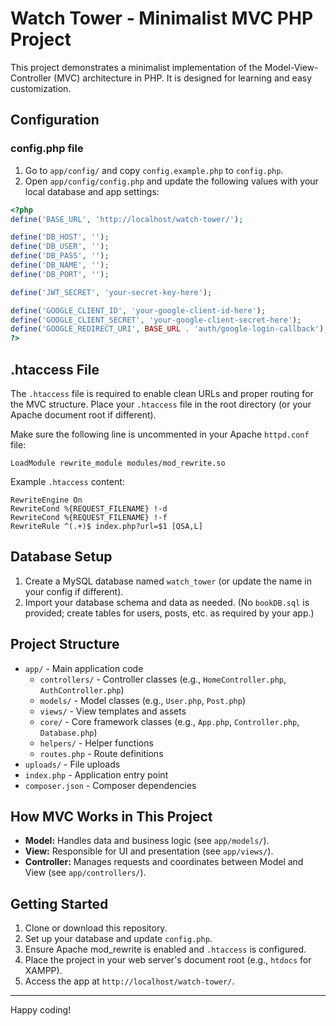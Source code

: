 # Watch Tower - Minimalist MVC PHP Project

This project demonstrates a minimalist implementation of the Model-View-Controller (MVC) architecture in PHP. It is designed for learning and easy customization.

## Configuration


### config.php file

1. Go to `app/config/` and copy `config.example.php` to `config.php`.
2. Open `app/config/config.php` and update the following values with your local database and app settings:

```php
<?php
define('BASE_URL', 'http://localhost/watch-tower/');

define('DB_HOST', '');
define('DB_USER', '');
define('DB_PASS', '');
define('DB_NAME', '');
define('DB_PORT', '');

define('JWT_SECRET', 'your-secret-key-here');

define('GOOGLE_CLIENT_ID', 'your-google-client-id-here');
define('GOOGLE_CLIENT_SECRET', 'your-google-client-secret-here');
define('GOOGLE_REDIRECT_URI', BASE_URL . 'auth/google-login-callback');
?>
```

## .htaccess File

The `.htaccess` file is required to enable clean URLs and proper routing for the MVC structure. Place your `.htaccess` file in the root directory (or your Apache document root if different).

Make sure the following line is uncommented in your Apache `httpd.conf` file:

```apache_conf
LoadModule rewrite_module modules/mod_rewrite.so
```

Example `.htaccess` content:

```apache_conf
RewriteEngine On
RewriteCond %{REQUEST_FILENAME} !-d
RewriteCond %{REQUEST_FILENAME} !-f
RewriteRule ^(.+)$ index.php?url=$1 [QSA,L]
```

## Database Setup

1. Create a MySQL database named `watch_tower` (or update the name in your config if different).
2. Import your database schema and data as needed. (No `bookDB.sql` is provided; create tables for users, posts, etc. as required by your app.)

## Project Structure

- `app/` - Main application code
  - `controllers/` - Controller classes (e.g., `HomeController.php`, `AuthController.php`)
  - `models/` - Model classes (e.g., `User.php`, `Post.php`)
  - `views/` - View templates and assets
  - `core/` - Core framework classes (e.g., `App.php`, `Controller.php`, `Database.php`)
  - `helpers/` - Helper functions
  - `routes.php` - Route definitions
- `uploads/` - File uploads
- `index.php` - Application entry point
- `composer.json` - Composer dependencies

## How MVC Works in This Project

- **Model:** Handles data and business logic (see `app/models/`).
- **View:** Responsible for UI and presentation (see `app/views/`).
- **Controller:** Manages requests and coordinates between Model and View (see `app/controllers/`).

## Getting Started

1. Clone or download this repository.
2. Set up your database and update `config.php`.
3. Ensure Apache mod_rewrite is enabled and `.htaccess` is configured.
4. Place the project in your web server's document root (e.g., `htdocs` for XAMPP).
5. Access the app at `http://localhost/watch-tower/`.

---

Happy coding!
